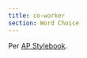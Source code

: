 ```yaml
---
title: co-worker
section: Word Choice
---
```

Per [AP Stylebook](https://www.apstylebook.com/ap_stylebook/coworking-n-adj).